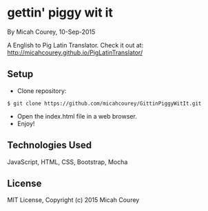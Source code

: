 gettin' piggy wit it
====================

By Micah Courey, 10-Sep-2015

A English to Pig Latin Translator. Check it out at: http://micahcourey.github.io/PigLatinTranslator/

Setup
----------
* Clone repository:
```console
$ git clone https://github.com/micahcourey/GittinPiggyWitIt.git
```
* Open the index.html file in a web browser.
* Enjoy!

Technologies Used
----------
JavaScript, HTML, CSS, Bootstrap, Mocha

License
----------
MIT License, Copyright (c) 2015 Micah Courey
